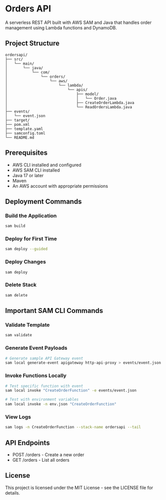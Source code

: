 # Orders API

A serverless REST API built with AWS SAM and Java that handles order management using Lambda functions and DynamoDB.

## Project Structure

```
ordersapi/
├── src/
│   └── main/
│       └── java/
│           └── com/
│               └── orders/
│                   └── aws/
│                       └── lambda/
│                           └── apis/
│                               ├── model/
│                               │   └── Order.java
│                               ├── CreateOrderLambda.java
│                               └── ReadOrdersLambda.java
├── events/
│   └── event.json
├── target/
├── pom.xml
├── template.yaml
├── samconfig.toml
└── README.md
```

## Prerequisites

- AWS CLI installed and configured
- AWS SAM CLI installed
- Java 17 or later
- Maven
- An AWS account with appropriate permissions


## Deployment Commands

### Build the Application

```bash
sam build
```

### Deploy for First Time

```bash
sam deploy --guided
```

### Deploy Changes

```bash
sam deploy
```

### Delete Stack

```bash
sam delete
```

## Important SAM CLI Commands

### Validate Template

```bash
sam validate
```

### Generate Event Payloads

```bash
# Generate sample API Gateway event
sam local generate-event apigateway http-api-proxy > events/event.json
```

### Invoke Functions Locally

```bash
# Test specific function with event
sam local invoke "CreateOrderFunction" -e events/event.json

# Test with environment variables
sam local invoke -n env.json "CreateOrderFunction"
```

### View Logs

```bash
sam logs -n CreateOrderFunction --stack-name ordersapi --tail
```

## API Endpoints

- POST /orders - Create a new order
- GET /orders - List all orders

## License

This project is licensed under the MIT License - see the LICENSE file for details.
